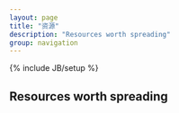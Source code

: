 ```yaml
---
layout: page
title: "资源"
description: "Resources worth spreading"
group: navigation
---
```

{% include JB/setup %}

## Resources worth spreading
